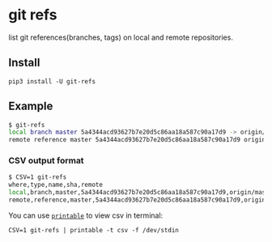 # git refs

list git references(branches, tags) on local and remote repositories.

## Install

    pip3 install -U git-refs

## Example

```bash
$ git-refs
local branch master 5a4344acd93627b7e20d5c86aa18a587c90a17d9 -> origin/master
remote reference master 5a4344acd93627b7e20d5c86aa18a587c90a17d9 origin
```

### CSV output format

```bash
$ CSV=1 git-refs
where,type,name,sha,remote
local,branch,master,5a4344acd93627b7e20d5c86aa18a587c90a17d9,origin/master
remote,reference,master,5a4344acd93627b7e20d5c86aa18a587c90a17d9,origin
```

You can use [`printable`](https://github.com/weaming/printable) to view csv in terminal:

    CSV=1 git-refs | printable -t csv -f /dev/stdin

